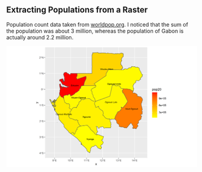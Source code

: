 ## Extracting Populations from a Raster
Population count data taken from [worldpop.org](https://www.worldpop.org/geodata/summary?id=6363). I noticed that the sum of the population was about 3 million, whereas the population of Gabon is actually around 2.2 million.

![](gab_pop20.png)
